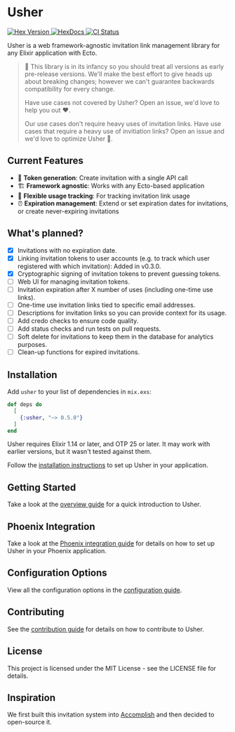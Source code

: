 # Usher
<p>
  <a href="https://hex.pm/packages/usher">
    <img alt="Hex Version" src="https://img.shields.io/hexpm/v/usher.svg">
  </a>
  <a href="https://hexdocs.pm/usher">
    <img src="https://img.shields.io/badge/docs-hexdocs-blue" alt="HexDocs">
  </a>
  <a href="https://github.com/typhoonworks/usher/actions">
    <img alt="CI Status" src="https://github.com/typhoonworks/usher/workflows/ci/badge.svg">
  </a>
</p>

Usher is a web framework-agnostic invitation link management library for any Elixir application with Ecto.

>🚧 This library is in its infancy so you should treat all versions as early pre-release versions. We'll make the best effort to give heads up about breaking changes; however we can't guarantee backwards compatibility for every change.
>
> Have use cases not covered by Usher? Open an issue, we'd love to help you out ❤️.
>
> Our use cases don't require heavy uses of invitation links. Have use cases that require a heavy use of invitiation links? Open an issue and we'd love to optimize Usher 🏃.

## Current Features
- 🔐 **Token generation**: Create invitation with a single API call
- 🏗️ **Framework agnostic**: Works with any Ecto-based application
- 🤝 **Flexible usage tracking**: For tracking invitation link usage
- ⏰ **Expiration management**: Extend or set expiration dates for invitations, or create never-expiring invitations

## What's planned?
- [x] Invitations with no expiration date.
- [x] Linking invitation tokens to user accounts (e.g. to track which user registered with which invitation): Added in v0.3.0.
- [x] Cryptographic signing of invitation tokens to prevent guessing tokens.
- [ ] Web UI for managing invitation tokens.
- [ ] Invitation expiration after X number of uses (including one-time use links).
- [ ] One-time use invitation links tied to specific email addresses.
- [ ] Descriptions for invitation links so you can provide context for its usage.
- [ ] Add credo checks to ensure code quality.
- [ ] Add status checks and run tests on pull requests.
- [ ] Soft delete for invitations to keep them in the database for analytics purposes.
- [ ] Clean-up functions for expired invitations.

## Installation
Add `usher` to your list of dependencies in `mix.exs`:

```elixir
def deps do
  [
    {:usher, "~> 0.5.0"}
  ]
end
```

Usher requires Elixir 1.14 or later, and OTP 25 or later. It may work with earlier versions, but it wasn't tested against them.

Follow the [installation instructions](guides/installation.md) to set up Usher in your application.

## Getting Started
Take a look at the [overview guide](guides/overview.md) for a quick introduction to Usher.

## Phoenix Integration
Take a look at the [Phoenix integration guide](guides/phoenix-integration.md) for details on how to set up Usher in your Phoenix application.

## Configuration Options
View all the configuration options in the [configuration guide](guides/configuration.md).

## Contributing
See the [contribution guide](guides/contributing.md) for details on how to contribute to Usher.

## License
This project is licensed under the MIT License - see the LICENSE file for details.

## Inspiration
We first built this invitation system into [Accomplish](https://github.com/typhoonworks/accomplish) and then decided to open-source it.
